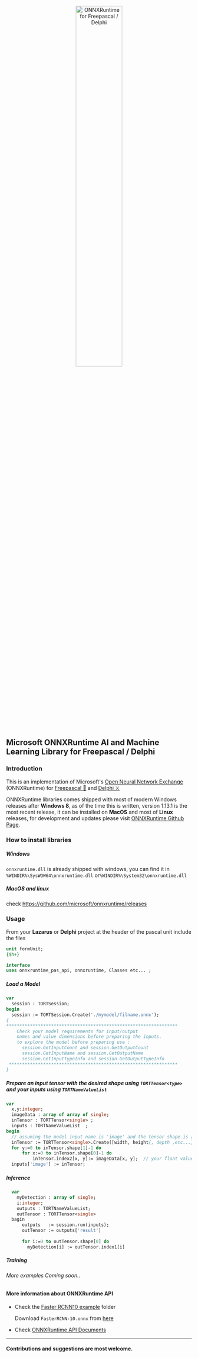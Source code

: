 <p align="center">
  <img style="width :50%"src="https://onnxruntime.ai/images/svg/ONNX-Runtime-logo-white.svg" alt="ONNXRuntime for Freepascal / Delphi"</img>
</p>

## Microsoft ONNXRuntime AI and Machine Learning Library for Freepascal / Delphi

### Introduction
This is an implementation of Microsoft's [Open Neural Network Exchange](https://www.onnxruntime.ai/about.html) (ONNXRuntime) for [Freepascal 🐾](https://www.lazarus-ide.org) and [Delphi ⚔️](https://www.embarcadero.com/products/delphi/starter)

ONNXRuntime libraries comes shipped with most of modern Windows releases after **Windows 8**, as of the time this is written, version 1.13.1 is the most recent release, it can be installed on **MacOS** and most of **Linux** releases, for development and updates please visit [ONNXRuntime Github Page](https://github.com/microsoft/onnxruntime/).

### How to install libraries
##### Windows
  
  `onnxruntime.dll` is already shipped with windows, you can find it in `%WINDIR%\SysWOW64\onnxruntime.dll` or`%WINDIR%\System32\onnxruntime.dll` 

##### MacOS and linux
  
  check https://github.com/microsoft/onnxruntime/releases



### Usage

From your **Lazarus** or **Delphi** project at the header of the pascal unit include the files
  ```pascal
  unit formUnit;
  {$h+}
  
  interface
  uses onnxruntime_pas_api, onnxruntime, Classes etc... ;
  ```
##### Load a Model
  ```pascal
  var 
    session : TORTSession;
  begin
    session := TORTSession.Create('./mymodel/filname.onnx'); 
  { 
  *****************************************************************
      Check your model requirements for input/output 
      names and value dimensions before preparing the inputs.
      to explore the model before preparing use :
        session.GetInputCount and session.GetOutputCount
        session.GetInputName and session.GetOutputName
        session.GetInputTypeInfo and session.GetOutputTypeInfo
   ****************************************************************
  }
```    

##### Prepare an input tensor with the desired shape using `TORTTensor<type>` and your inputs using `TORTNameValueList`

```pascal
var 
  x,y:integer;
  imageData : array of array of single;
  inTensor : TORTTensor<single> ; 
  inputs : TORTNameValueList  ;
begin
  // assuming the model input name is 'image' and the tensor shape is [width, height]
  inTensor := TORTTensor<single>.Create([width, height{, depth ,etc...}]);
  for y:=0 to inTensor.shape[1]-1 do
      for x:=0 to inTensor.shape[0]-1 do
          inTensor.index2[x, y]:= imageData[x, y];  // your float values
  inputs['image'] := inTensor;        
```

##### Inference

```pascal
  var
    myDetection : array of single;
    i:integer;
    outputs : TORTNameValueList;
    outTensor : TORTTensor<single>
  bagin 
      outputs   := session.run(inputs);
      outTensor := outputs['result']
     
      for i:=0 to outTensor.shape[0] do
        myDetection[i] := outTensor.index1[i]
```

##### Training

###### More examples Coming soon..
   

#### More information about ONNXRuntime API

* Check the [Faster RCNN10 example](/examples) folder

  Download `FasterRCNN-10.onnx` from [here](https://github.com/onnx/models/tree/main/vision/object_detection_segmentation/faster-rcnn/model)
* Check [ONNXRuntime API Documents](https://onnxruntime.ai/docs/api/)
  
---  
#### Contributions and suggestions are most welcome.
